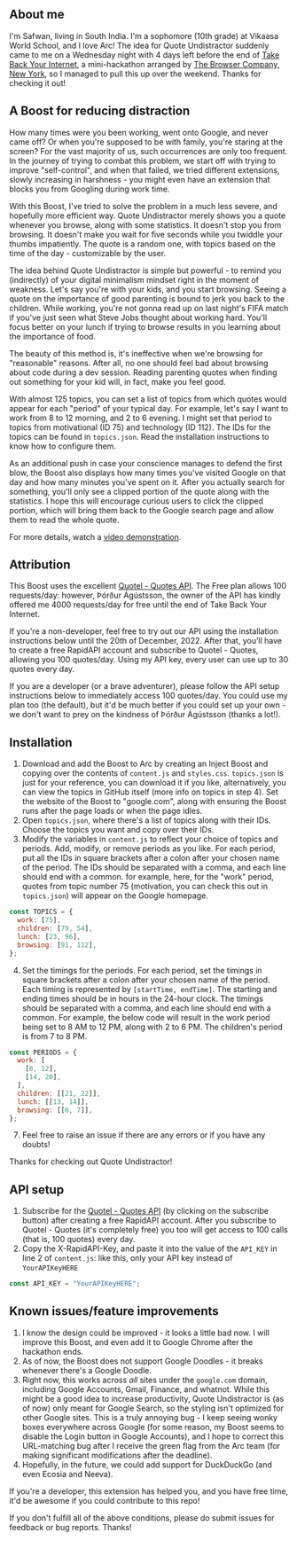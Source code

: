 ## About me

I'm Safwan, living in South India. I'm a sophomore (10th grade) at Vikaasa World School, and I love Arc! The idea for Quote Undistractor suddenly came to me on a Wednesday night with 4 days left before the end of [Take Back Your Internet](https://browserinc.notion.site/Guidelines-Take-Back-Your-Internet-18865fe8aa084fae8dff4c8975dcdeeb), a mini-hackathon arranged by [The Browser Company, New York](https://thebrowser.company/), so I managed to pull this up over the weekend. Thanks for checking it out!

## A Boost for reducing distraction

How many times were you been working, went onto Google, and never came off? Or when you're supposed to be with family, you're staring at the screen? For the vast majority of us, such occurrences are only too frequent. In the journey of trying to combat this problem, we start off with trying to improve "self-control", and when that failed, we tried different extensions, slowly increasing in harshness - you might even have an extension that blocks you from Googling during work time.

With this Boost, I've tried to solve the problem in a much less severe, and hopefully more efficient way. Quote Undistractor merely shows you a quote whenever you browse, along with some statistics. It doesn't stop you from browsing. It doesn't make you wait for five seconds while you twiddle your thumbs impatiently. The quote is a random one, with topics based on the time of the day - customizable by the user.

The idea behind Quote Undistractor is simple but powerful - to remind you (indirectly) of your digital minimalism mindset right in the moment of weakness. Let's say you're with your kids, and you start browsing. Seeing a quote on the importance of good parenting is bound to jerk you back to the children. While working, you're not gonna read up on last night's FIFA match if you've just seen what Steve Jobs thought about working hard. You'll focus better on your lunch if trying to browse results in you learning about the importance of food.

The beauty of this method is, it's ineffective when we're browsing for "reasonable" reasons. After all, no one should feel bad about browsing about code during a dev session. Reading parenting quotes when finding out something for your kid will, in fact, make you feel good.

With almost 125 topics, you can set a list of topics from which quotes would appear for each "period" of your typical day. For example, let's say I want to work from 8 to 12 morning, and 2 to 6 evening. I might set that period to topics from motivational (ID 75) and technology (ID 112). The IDs for the topics can be found in `topics.json`. Read the installation instructions to know how to configure them.

As an additional push in case your conscience manages to defend the first blow, the Boost also displays how many times you've visited Google on that day and how many minutes you've spent on it. After you actually search for something, you'll only see a clipped portion of the quote along with the statistics. I hope this will encourage curious users to click the clipped portion, which will bring them back to the Google search page and allow them to read the whole quote.

For more details, watch a [video demonstration](https://app.box.com/s/868otooovb86u6lagl6scwxgbocs666q).

## Attribution

This Boost uses the excellent [Quotel - Quotes API](https://rapidapi.com/skjaldbaka17/api/quotel-quotes). The Free plan allows 100 requests/day: however, Þórður Ágústsson, the owner of the API has kindly offered me 4000 requests/day for free until the end of Take Back Your Internet.

If you're a non-developer, feel free to try out our API using the installation instructions below until the 20th of December, 2022. After that, you'll have to create a free RapidAPI account and subscribe to Quotel - Quotes, allowing you 100 quotes/day. Using my API key, every user can use up to 30 quotes every day.

If you are a developer (or a brave adventurer), please follow the API setup instructions below to immediately access 100 quotes/day. You could use my plan too (the default), but it'd be much better if you could set up your own - we don't want to prey on the kindness of Þórður Ágústsson (thanks a lot!).

## Installation

1. Download and add the Boost to Arc by creating an Inject Boost and copying over the contents of `content.js` and `styles.css`. `topics.json` is just for your reference, you can download it if you like, alternatively, you can view the topics in GitHub itself (more info on topics in step 4). Set the website of the Boost to "google.com", along with ensuring the Boost runs after the page loads or when the page idles.
2. Open `topics.json`, where there's a list of topics along with their IDs. Choose the topics you want and copy over their IDs.
3. Modify the variables in `content.js` to reflect your choice of topics and periods. Add, modify, or remove periods as you like. For each period, put all the IDs in square brackets after a colon after your chosen name of the period. The IDs should be separated with a comma, and each line should end with a common. for example, here, for the "work" period, quotes from topic number 75 (motivation, you can check this out in `topics.json`) will appear on the Google homepage.

```js
const TOPICS = {
  work: [75],
  children: [79, 54],
  lunch: [23, 96],
  browsing: [91, 112],
};
```

4. Set the timings for the periods. For each period, set the timings in square brackets after a colon after your chosen name of the period. Each timing is represented by `[startTime, endTime]`. The starting and ending times should be in hours in the 24-hour clock. The timings should be separated with a comma, and each line should end with a common. For example, the below code will result in the work period being set to 8 AM to 12 PM, along with 2 to 6 PM. The children's period is from 7 to 8 PM.

```js
const PERIODS = {
  work: [
    [8, 12],
    [14, 20],
  ],
  children: [[21, 22]],
  lunch: [[13, 14]],
  browsing: [[6, 7]],
};
```

7. Feel free to raise an issue if there are any errors or if you have any doubts!

Thanks for checking out Quote Undistractor!

## API setup

1. Subscribe for the [Quotel - Quotes API](https://rapidapi.com/skjaldbaka17/api/quotel-quotes) (by clicking on the subscribe button) after creating a free RapidAPI account. After you subscribe to Quotel - Quotes (it's completely free) you too will get access to 100 calls (that is, 100 quotes) every day.
2. Copy the X-RapidAPI-Key, and paste it into the value of the `API_KEY` in line 2 of `content.js`: like this, only your API key instead of `YourAPIKeyHERE`

```js
const API_KEY = "YourAPIKeyHERE";
```

## Known issues/feature improvements

1. I know the design could be improved - it looks a little bad now. I will improve this Boost, and even add it to Google Chrome after the hackathon ends.
2. As of now, the Boost does not support Google Doodles - it breaks whenever there's a Google Doodle.
3. Right now, this works across _all_ sites under the `google.com` domain, including Google Accounts, Gmail, Finance, and whatnot. While this might be a good idea to increase productivity, Quote Undistractor is (as of now) only meant for Google Search, so the styling isn't optimized for other Google sites. This is a truly annoying bug - I keep seeing wonky boxes everywhere across Google (for some reason, my Boost seems to disable the Login button in Google Accounts), and I hope to correct this URL-matching bug after I receive the green flag from the Arc team (for making significant modifications after the deadline).
4. Hopefully, in the future, we could add support for DuckDuckGo (and even Ecosia and Neeva).

If you're a developer, this extension has helped you, and you have free time, it'd be awesome if you could contribute to this repo!

If you don't fulfill all of the above conditions, please do submit issues for feedback or bug reports. Thanks!
